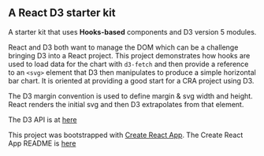 
## A React D3 starter kit

A starter kit that uses **Hooks-based** components and D3 version 5 modules.

React and D3 both want to manage the DOM which can be a challenge bringing D3 into a React project. This project demonstrates how hooks are used to load data for the chart with `d3-fetch` and then provide a reference to an `<svg>` element that D3 then manipulates to produce a simple horizontal bar chart. It is oriented at providing a good start for a CRA project using D3.

The D3 margin convention is used to define margin & svg width and height. React renders the initial svg and then D3 extrapolates from that element.

The D3 API is at [here](https://github.com/d3/d3/blob/master/API.md)

This project was bootstrapped with [Create React App](https://github.com/facebook/create-react-app). The Create React App README is [here](CreateReactApp.md)
